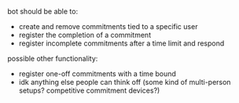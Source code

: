 bot should be able to:
- create and remove commitments tied to a specific user
- register the completion of a commitment
- register incomplete commitments after a time limit and respond

possible other functionality:
- register one-off commitments with a time bound
- idk anything else people can think off (some kind of multi-person setups? competitive commitment devices?)
